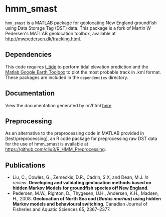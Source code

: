# hmm_smast
`hmm_smast` is a MATLAB package for geolocating New England groundfish using Data Storage Tag (DST) data. This package is a fork of Martin W Pedersen's MATLAB geolocation toolbox, available at http://mwpedersen.dk/tracking.html.

## Dependencies
This code requires [t_tide](https://www.eoas.ubc.ca/~rich/) to perform tidal elevation prediction and the [Matlab Google Earth Toolbox](http://www.mathworks.com/matlabcentral/fileexchange/12954-google-earth-toolbox) to plot the most probable track in .kml format. These packages are included in the `dependencies` directory.

## Documentation

View the documentation generated by m2html [here](http://htmlpreview.github.io/?https://github.com/cliu3/hmm_smast/blob/dev/doc/index.html).

## Preprocessing
As an alternative to the preprocessing code in MATLAB provided in [test/preprocessing], an R code package for preprocessing raw DST data for the use of hmm_smast is available at https://github.com/cliu3/R_HMM_Preprocessing. 

## Publications
* Liu, C., Cowles, G., Zemeckis, D.R., Cadrin, S.X, and Dean, M.J. *In review*. **Developing and validating geolocation methods based on hidden Markov Models for groundfish species off New England**.
* Pedersen, M.W., Righton, D., Thygesen, U.H., Andersen, K.H., Madsen, H., 2008. **Geolocation of North Sea cod (*Gadus morhua*) using hidden Markov models and behavioural switching**. Canadian Journal of Fisheries and Aquatic Sciences 65, 2367–2377.
